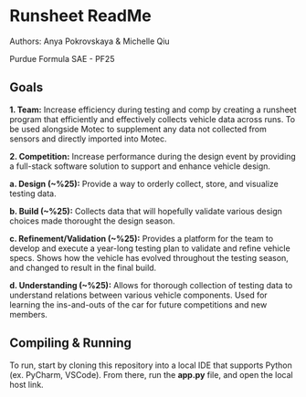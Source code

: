 # Runsheet ReadMe

Authors: Anya Pokrovskaya & Michelle Qiu

Purdue Formula SAE - PF25

## Goals
**1. Team:** Increase efficiency during testing and comp by creating a runsheet program that efficiently and effectively collects vehicle data across runs. To be used alongside Motec to supplement any data not collected from sensors and directly imported into Motec.

**2. Competition:** Increase performance during the design event by providing a full-stack software solution to support and enhance vehicle design.

  **a. Design (~%25):** Provide a way to orderly collect, store, and visualize testing data. 
  
  **b. Build (~%25):** Collects data that will hopefully validate various design choices made thorought the design season. 
  
  **c. Refinement/Validation (~%25):** Provides a platform for the team to develop and execute a year-long testing plan to validate and refine vehicle specs. Shows how the vehicle has evolved throughout the testing season, and changed to result in the final build.
  
  **d. Understanding (~%25):** Allows for thorough collection of testing data to understand relations between various vehicle components. Used for learning the ins-and-outs of the car for future competitions and new members.

## Compiling & Running
To run, start by cloning this repository into a local IDE that supports Python (ex. PyCharm, VSCode). From there, run the **app.py** file, and open the local host link. 
